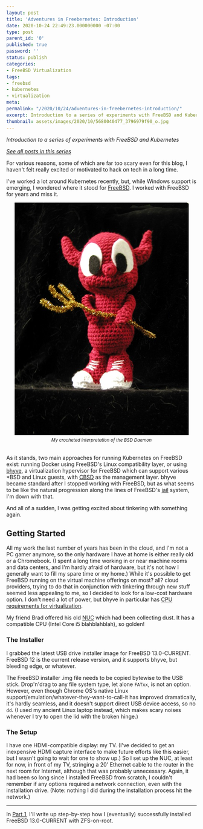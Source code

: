 ```yaml
---
layout: post
title: 'Adventures in Freebernetes: Introduction'
date: 2020-10-24 22:49:23.000000000 -07:00
type: post
parent_id: '0'
published: true
password: ''
status: publish
categories:
- FreeBSD Virtualization
tags:
- freebsd
- kubernetes
- virtualization
meta:
permalink: "/2020/10/24/adventures-in-freebernetes-introduction/"
excerpt: Introduction to a series of experiments with FreeBSD and Kubernetes
thumbnail: assets/images/2020/10/5680040477_3796979f90_o.jpg
---
```


_Introduction to a series of experiments with FreeBSD and Kubernetes_

[_See all posts in this series_](/freebsd-virtualization-series/)

For various reasons, some of which are far too scary even for this blog, I haven't felt really excited or motivated to hack on tech in a long time.

I've worked a lot around Kubernetes recently, but, while Windows support is emerging, I wondered where it stood for [FreeBSD](https://www.freebsd.org/). I worked with FreeBSD for years and miss it.

<div align="center">
<img
src="/assets/images/2020/10/5680040477_3796979f90_o.jpg"
alt="Picture of a crocheted doll of the FreeBSD daemon, the operating system's mascot.">
<br>
<i><small>
My crocheted interpretation of the BSD Daemon
</small></i>
</div>
<br>



As it stands, two main approaches for running Kubernetes on FreeBSD exist: running Docker using FreeBSD's Linux compatibility layer, or using [bhyve](https://wiki.freebsd.org/bhyve), a virtualization hypervisor for FreeBSD which can support various \*BSD and Linux guests, with [CBSD](https://cbsd.io/) as the management layer. bhyve became standard after I stopped working with FreeBSD, but as what seems to be like the natural progression along the lines of FreeBSD's [jail](https://wiki.freebsd.org/Jails) system, I'm down with that.

And all of a sudden, I was getting excited about tinkering with something again.

## Getting Started

All my work the last number of years has been in the cloud, and I'm not a PC gamer anymore, so the only hardware I have at home is either really old or a Chromebook. (I spent a long time working in or near machine rooms and data centers, and I'm hardly afraid of hardware, but it's not how I generally want to fill my spare time or my home.) While it's possible to get FreeBSD running on the virtual machine offerings on most? all? cloud providers, trying to do that in conjunction with tinkering through new stuff seemed less appealing to me, so I decided to look for a low-cost hardware option. I don't need a lot of power, but bhyve in particular has [CPU requirements for virtualization](https://www.freebsd.org/doc/handbook/virtualization-host-bhyve.html).

My friend Brad offered his old [NUC](https://www.intel.com/content/www/us/en/products/boards-kits/nuc/mini-pcs.html) which had been collecting dust. It has a compatible CPU (Intel Core i5 blahblahblah), so golden!

### The Installer

I grabbed the latest USB drive installer image for FreeBSD 13.0-CURRENT. FreeBSD 12 is the current release version, and it supports bhyve, but bleeding edge, or whatever.

The FreeBSD installer .img file needs to be copied bytewise to the USB stick. Drop'n'drag to any file system type, let alone `FATxx`, is not an option. However, even though Chrome OS's native Linux support/emulation/whatever-they-want-to-call-it has improved dramatically, it's hardly seamless, and it doesn't support direct USB device access, so no `dd`. (I used my ancient Linux laptop instead, which makes scary noises whenever I try to open the lid with the broken hinge.)

### The Setup

I have one HDMI-compatible display: my TV. (I've decided to get an inexpensive HDMI capture interface to make future efforts like this easier, but I wasn't going to wait for one to show up.) So I set up the NUC, at least for now, in front of my TV, stringing a 20' Ethernet cable to the router in the next room for Internet, although that was probably unnecessary. Again, it had been so long since I installed FreeBSD from scratch, I couldn't remember if any options required a network connection, even with the installation drive. (Note: nothing I did during the installation process hit the network.)

* * *

In [Part 1](/2020/10/25/adventures-in-freebernetes-installing-freebsd/), I'll write up step-by-step how I (eventually) successfully installed FreeBSD 13.0-CURRENT with ZFS-on-root.

